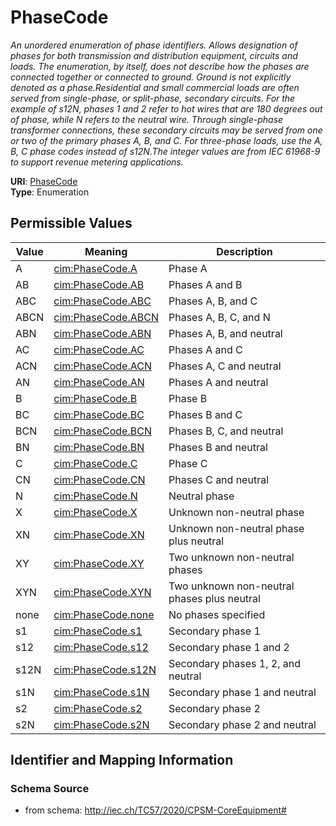 # PhaseCode




_An unordered enumeration of phase identifiers.  Allows designation of phases for both transmission and distribution equipment, circuits and loads.   The enumeration, by itself, does not describe how the phases are connected together or connected to ground.  Ground is not explicitly denoted as a phase.Residential and small commercial loads are often served from single-phase, or split-phase, secondary circuits. For the example of s12N, phases 1 and 2 refer to hot wires that are 180 degrees out of phase, while N refers to the neutral wire. Through single-phase transformer connections, these secondary circuits may be served from one or two of the primary phases A, B, and C. For three-phase loads, use the A, B, C phase codes instead of s12N.The integer values are from IEC 61968-9 to support revenue metering applications._



**URI**: [PhaseCode](PhaseCode)<br />
**Type**: Enumeration

## Permissible Values

| Value | Meaning | Description |
| --- | --- | --- |
| A | [cim:PhaseCode.A](http://iec.ch/TC57/CIM100#PhaseCode.A) | Phase A |
| AB | [cim:PhaseCode.AB](http://iec.ch/TC57/CIM100#PhaseCode.AB) | Phases A and B |
| ABC | [cim:PhaseCode.ABC](http://iec.ch/TC57/CIM100#PhaseCode.ABC) | Phases A, B, and C |
| ABCN | [cim:PhaseCode.ABCN](http://iec.ch/TC57/CIM100#PhaseCode.ABCN) | Phases A, B, C, and N |
| ABN | [cim:PhaseCode.ABN](http://iec.ch/TC57/CIM100#PhaseCode.ABN) | Phases A, B, and neutral |
| AC | [cim:PhaseCode.AC](http://iec.ch/TC57/CIM100#PhaseCode.AC) | Phases A and C |
| ACN | [cim:PhaseCode.ACN](http://iec.ch/TC57/CIM100#PhaseCode.ACN) | Phases A, C and neutral |
| AN | [cim:PhaseCode.AN](http://iec.ch/TC57/CIM100#PhaseCode.AN) | Phases A and neutral |
| B | [cim:PhaseCode.B](http://iec.ch/TC57/CIM100#PhaseCode.B) | Phase B |
| BC | [cim:PhaseCode.BC](http://iec.ch/TC57/CIM100#PhaseCode.BC) | Phases B and C |
| BCN | [cim:PhaseCode.BCN](http://iec.ch/TC57/CIM100#PhaseCode.BCN) | Phases B, C, and neutral |
| BN | [cim:PhaseCode.BN](http://iec.ch/TC57/CIM100#PhaseCode.BN) | Phases B and neutral |
| C | [cim:PhaseCode.C](http://iec.ch/TC57/CIM100#PhaseCode.C) | Phase C |
| CN | [cim:PhaseCode.CN](http://iec.ch/TC57/CIM100#PhaseCode.CN) | Phases C and neutral |
| N | [cim:PhaseCode.N](http://iec.ch/TC57/CIM100#PhaseCode.N) | Neutral phase |
| X | [cim:PhaseCode.X](http://iec.ch/TC57/CIM100#PhaseCode.X) | Unknown non-neutral phase |
| XN | [cim:PhaseCode.XN](http://iec.ch/TC57/CIM100#PhaseCode.XN) | Unknown non-neutral phase plus neutral |
| XY | [cim:PhaseCode.XY](http://iec.ch/TC57/CIM100#PhaseCode.XY) | Two unknown non-neutral phases |
| XYN | [cim:PhaseCode.XYN](http://iec.ch/TC57/CIM100#PhaseCode.XYN) | Two unknown non-neutral phases plus neutral |
| none | [cim:PhaseCode.none](http://iec.ch/TC57/CIM100#PhaseCode.none) | No phases specified |
| s1 | [cim:PhaseCode.s1](http://iec.ch/TC57/CIM100#PhaseCode.s1) | Secondary phase 1 |
| s12 | [cim:PhaseCode.s12](http://iec.ch/TC57/CIM100#PhaseCode.s12) | Secondary phase 1 and 2 |
| s12N | [cim:PhaseCode.s12N](http://iec.ch/TC57/CIM100#PhaseCode.s12N) | Secondary phases 1, 2, and neutral |
| s1N | [cim:PhaseCode.s1N](http://iec.ch/TC57/CIM100#PhaseCode.s1N) | Secondary phase 1 and neutral |
| s2 | [cim:PhaseCode.s2](http://iec.ch/TC57/CIM100#PhaseCode.s2) | Secondary phase 2 |
| s2N | [cim:PhaseCode.s2N](http://iec.ch/TC57/CIM100#PhaseCode.s2N) | Secondary phase 2 and neutral |








## Identifier and Mapping Information







### Schema Source


* from schema: http://iec.ch/TC57/2020/CPSM-CoreEquipment#




